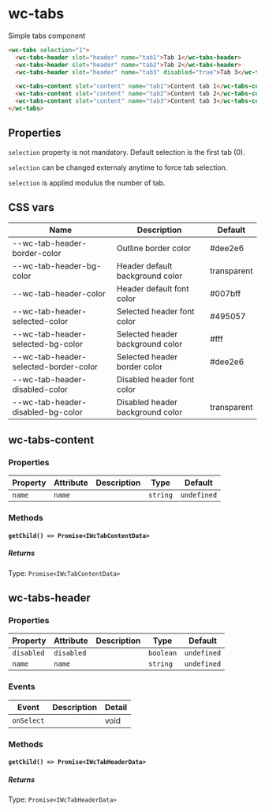 # wc-tabs


Simple tabs component

```html
<wc-tabs selection="1">
  <wc-tabs-header slot="header" name="tab1">Tab 1</wc-tabs-header>
  <wc-tabs-header slot="header" name="tab2">Tab 2</wc-tabs-header>
  <wc-tabs-header slot="header" name="tab3" disabled="true">Tab 3</wc-tabs-header>

  <wc-tabs-content slot="content" name="tab1">Content tab 1</wc-tabs-content>
  <wc-tabs-content slot="content" name="tab2">Content tab 2</wc-tabs-content>
  <wc-tabs-content slot="content" name="tab3">Content tab 3</wc-tabs-content>
</wc-tabs>
```

## Properties

`selection` property is not mandatory. Default selection is the first tab (0).

`selection` can be changed externaly anytime to force tab selection.

`selection` is applied modulus the number of tab.


## CSS vars

| Name | Description | Default |
| --- | --- | --- |
| --wc-tab-header-border-color | Outline border color | #dee2e6 |
| --wc-tab-header-bg-color | Header default background color | transparent |
| --wc-tab-header-color | Header default font color | #007bff |
| --wc-tab-header-selected-color | Selected header font color | #495057 |
| --wc-tab-header-selected-bg-color | Selected header background color | #fff |
| --wc-tab-header-selected-border-color | Selected header border color | #dee2e6 |
| --wc-tab-header-disabled-color | Disabled header font color |
| --wc-tab-header-disabled-bg-color | Disabled header background color | transparent |

## wc-tabs-content

### Properties

| Property | Attribute | Description | Type     | Default     |
| -------- | --------- | ----------- | -------- | ----------- |
| `name`   | `name`    |             | `string` | `undefined` |


### Methods

#### `getChild() => Promise<IWcTabContentData>`

##### Returns

Type: `Promise<IWcTabContentData>`

## wc-tabs-header

### Properties

| Property   | Attribute  | Description | Type      | Default     |
| ---------- | ---------- | ----------- | --------- | ----------- |
| `disabled` | `disabled` |             | `boolean` | `undefined` |
| `name`     | `name`     |             | `string`  | `undefined` |


### Events

| Event      | Description | Detail |
| ---------- | ----------- | ------ |
| `onSelect` |             | void   |


### Methods

#### `getChild() => Promise<IWcTabHeaderData>`

##### Returns

Type: `Promise<IWcTabHeaderData>`